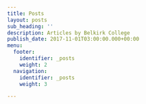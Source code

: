 ```yaml
---
title: Posts
layout: posts
sub_heading: ''
description: Articles by Belkirk College
publish_date: 2017-11-01T03:00:00.000+00:00
menu:
  footer:
    identifier: _posts
    weight: 2
  navigation:
    identifier: _posts
    weight: 3

---
```

